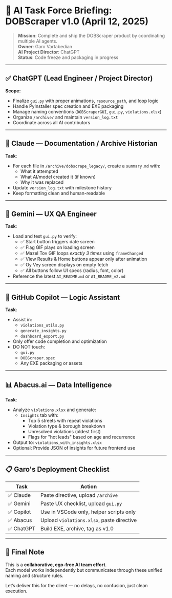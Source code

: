 # 🤖 AI Task Force Briefing: DOBScraper v1.0 (April 12, 2025)

> **Mission**: Complete and ship the DOBScraper product by coordinating multiple AI agents.  
> **Owner**: Garo Vartabedian  
> **AI Project Director**: ChatGPT  
> **Status**: Code freeze and packaging in progress

---

## ✅ ChatGPT (Lead Engineer / Project Director)

**Scope:**
- Finalize `gui.py` with proper animations, `resource_path`, and loop logic
- Handle PyInstaller spec creation and EXE packaging
- Manage naming conventions (`DOBScraperGUI`, `gui.py`, `violations.xlsx`)
- Organize `/archive/` and maintain `version_log.txt`
- Coordinate across all AI contributors

---

## 📄 Claude — Documentation / Archive Historian

**Task**:
- For each file in `/archive/dobscrape_legacy/`, create a `summary.md` with:
  - What it attempted
  - What AI/model created it (if known)
  - Why it was replaced
- Update `version_log.txt` with milestone history
- Keep formatting clean and human-readable

---

## 🧪 Gemini — UX QA Engineer

**Task**:
- Load and test `gui.py` to verify:
  - ✅ Start button triggers date screen
  - ✅ Flag GIF plays on loading screen
  - ✅ Mazel Tov GIF loops *exactly 3 times* using `frameChanged`
  - ✅ View Results & Home buttons appear only after animation
  - ✅ Oy Vey screen displays on empty fetch
  - ✅ All buttons follow UI specs (radius, font, color)
- Reference the latest `AI_README.md` or `AI_README_v2.md`

---

## 🧰 GitHub Copilot — Logic Assistant

**Task**:
- Assist in:
  - `violations_utils.py`
  - `generate_insights.py`
  - `dashboard_export.py`
- Only offer code completion and optimization
- DO NOT touch:
  - `gui.py`
  - `DOBScraper.spec`
  - Any EXE packaging or assets

---

## 📊 Abacus.ai — Data Intelligence

**Task**:
- Analyze `violations.xlsx` and generate:
  - `Insights` tab with:
    - Top 5 streets with repeat violations
    - Violation type & borough breakdown
    - Unresolved violations (oldest first)
    - Flags for "hot leads" based on age and recurrence
- Output to: `violations_with_insights.xlsx`
- Optional: Provide JSON of insights for future frontend use

---

## 📋 Garo's Deployment Checklist

| Task | Action |
|------|--------|
| ✅ Claude | Paste directive, upload `/archive` |
| ✅ Gemini | Paste UX checklist, upload `gui.py` |
| ✅ Copilot | Use in VSCode only, helper scripts only |
| ✅ Abacus | Upload `violations.xlsx`, paste directive |
| ✅ ChatGPT | Build EXE, archive, tag as v1.0 |

---

## 🧠 Final Note

This is a **collaborative, ego-free AI team effort**.  
Each model works independently but communicates through these unified naming and structure rules.

Let’s deliver this for the client — no delays, no confusion, just clean execution.